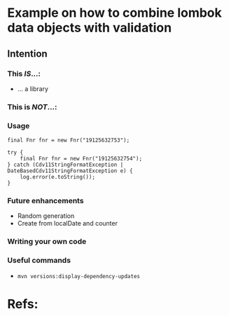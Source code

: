 # Example on how to combine lombok data objects with validation
## Intention

### This _IS_...:
  - ... a library
### This is _NOT_...:

### Usage
```
final Fnr fnr = new Fnr("19125632753");
```
```
try {
    final Fnr fnr = new Fnr("19125632754");
} catch (Cdv11StringFormatException | DateBasedCdv11StringFormatException e) {
    log.error(e.toString());
}
```
### Future enhancements
- Random generation
- Create from localDate and counter
### Writing your own code

### Useful commands
- ```mvn versions:display-dependency-updates``` 
# Refs: